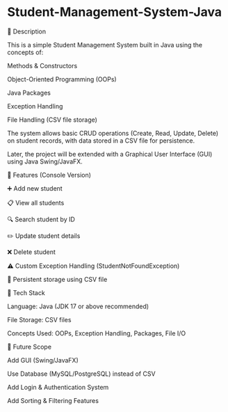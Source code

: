 # Student-Management-System-Java
🔹 Description

This is a simple Student Management System built in Java using the concepts of:

Methods & Constructors

Object-Oriented Programming (OOPs)

Java Packages

Exception Handling

File Handling (CSV file storage)

The system allows basic CRUD operations (Create, Read, Update, Delete) on student records, with data stored in a CSV file for persistence.

Later, the project will be extended with a Graphical User Interface (GUI) using Java Swing/JavaFX.

🔹 Features (Console Version)

➕ Add new student

📋 View all students

🔍 Search student by ID

✏️ Update student details

❌ Delete student

⚠️ Custom Exception Handling (StudentNotFoundException)

💾 Persistent storage using CSV file

🔹 Tech Stack

Language: Java (JDK 17 or above recommended)

File Storage: CSV files

Concepts Used: OOPs, Exception Handling, Packages, File I/O

🔹 Future Scope

Add GUI (Swing/JavaFX)

Use Database (MySQL/PostgreSQL) instead of CSV

Add Login & Authentication System

Add Sorting & Filtering Features